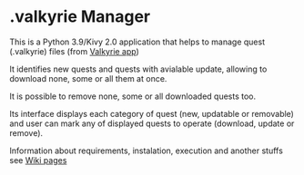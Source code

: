# .valkyrie Manager

This is a Python 3.9/Kivy 2.0 application that helps to manage quest (.valkyrie) files (from [Valkyrie app](https://github.com/NPBruce/valkyrie))

It identifies new quests and quests with avialable update, allowing to download none, some or all them at once.

It is possible to remove none, some or all downloaded quests too.

Its interface displays each category of quest (new, updatable or removable) and user can mark any of displayed quests to operate (download, update or remove).

Information about requirements, instalation, execution and another stuffs see [Wiki pages](https://github.com/malkavk/ValkyrieScenariosManager/wiki)



